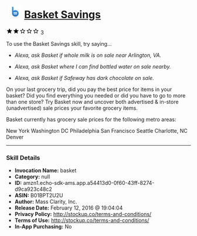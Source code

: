 # &nbsp;<img src="skill_icon" alt="Basket Savings icon" width="36"> [Basket Savings](http://alexa.amazon.com/#skills/amzn1.echo-sdk-ams.app.a54413d0-0f60-43ff-8274-d9ca923c48c2)
![2 stars](../../images/ic_star_black_18dp_1x.png)![2 stars](../../images/ic_star_black_18dp_1x.png)![2 stars](../../images/ic_star_border_black_18dp_1x.png)![2 stars](../../images/ic_star_border_black_18dp_1x.png)![2 stars](../../images/ic_star_border_black_18dp_1x.png) 3

To use the Basket Savings skill, try saying...

* *Alexa, ask Basket if whole milk is on sale near Arlington, VA.*

* *Alexa, ask Basket where I can find bottled water on sale nearby.*

* *Alexa, ask Basket if Safeway has dark chocolate on sale.*

On your last grocery trip, did you pay the best price for items in your basket? Did you find everything you needed or did you have to go to more than one store? Try Basket now and uncover both advertised & in-store (unadvertised) sale prices your favorite grocery items.

Basket currently has grocery sale prices for the following metro areas:

New York
Washington DC
Philadelphia
San Francisco
Seattle
Charlotte, NC
Denver

***

### Skill Details

* **Invocation Name:** basket
* **Category:** null
* **ID:** amzn1.echo-sdk-ams.app.a54413d0-0f60-43ff-8274-d9ca923c48c2
* **ASIN:** B01BPT2U2U
* **Author:** Mass Clarity, Inc.
* **Release Date:** February 12, 2016 @ 19:04:04
* **Privacy Policy:** http://stockup.co/terms-and-conditions/
* **Terms of Use:** http://stockup.co/terms-and-conditions/
* **In-App Purchasing:** No
